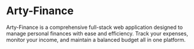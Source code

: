 # Arty-Finance
Arty-Finance is a comprehensive full-stack web application designed to manage personal finances with ease and efficiency. Track your expenses, monitor your income, and maintain a balanced budget all in one platform.
